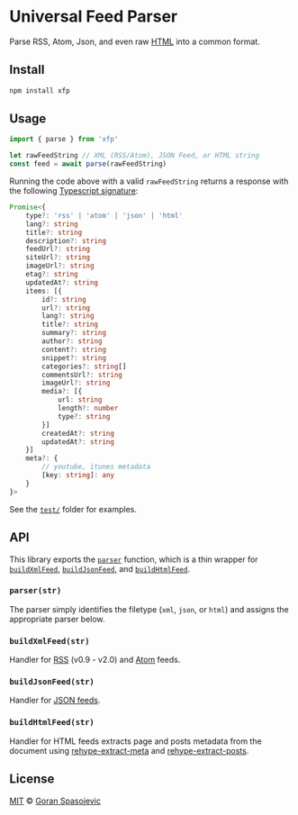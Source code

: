 # Universal Feed Parser

Parse RSS, Atom, Json, and even raw [HTML](#html) into a common format.

## Install

```sh
npm install xfp
```

## Usage

```js
import { parse } from 'xfp'

let rawFeedString // XML (RSS/Atom), JSON Feed, or HTML string
const feed = await parse(rawFeedString)
```

Running the code above with a valid `rawFeedString` returns a response with the following [Typescript signature][types]:

```ts
Promise<{
	type?: 'rss' | 'atom' | 'json' | 'html'
	lang?: string
	title?: string
	description?: string
	feedUrl?: string
	siteUrl?: string
	imageUrl?: string
	etag?: string
	updatedAt?: string
	items: [{
		id?: string
		url?: string
		lang?: string
		title?: string
		summary?: string
		author?: string
		content?: string
		snippet?: string
		categories?: string[]
		commentsUrl?: string
		imageUrl?: string
		media?: [{
			url: string
			length?: number
			type?: string
		}]
		createdAt?: string
		updatedAt?: string
	}]
	meta?: {
		// youtube, itunes metadata
		[key: string]: any
	}
}>
```

See the [`test/`](test/) folder for examples.

## API

This library exports the [`parser`](#parser) function, which is a thin wrapper for [`buildXmlFeed`](#buildxmlfeedstr), [`buildJsonFeed`](#buildjsonfeedstr), and [`buildHtmlFeed`](#buildhtmlfeedstr).

### `parser(str)`

The parser simply identifies the filetype (`xml`, `json`, or `html`) and assigns the appropriate parser below.

### `buildXmlFeed(str)`

Handler for [RSS][rss] (v0.9 - v2.0) and [Atom][atom] feeds.

### `buildJsonFeed(str)`

Handler for [JSON feeds][json].

### `buildHtmlFeed(str)`

Handler for HTML feeds extracts page and posts metadata from the document using [rehype-extract-meta][rehype-meta] and [rehype-extract-posts][rehype-posts].

## License

[MIT][license] © [Goran Spasojevic][author]



<!-- Definitions -->

[types]: ./types.d.ts
[json]: https://www.jsonfeed.org/version/1/
[rss]: https://validator.w3.org/feed/docs/rss2.html
[atom]: https://validator.w3.org/feed/docs/atom.html
[rehype-meta]: https://github.com/gorango/rehype-extract-meta
[rehype-posts]: https://github.com/gorango/rehype-extract-posts
[license]: license
[author]: https://github.com/gorango
